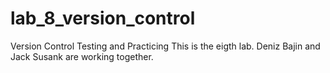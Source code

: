 # lab_8_version_control
Version Control Testing and Practicing
This is the eigth lab. 
Deniz Bajin and Jack Susank are working together.
